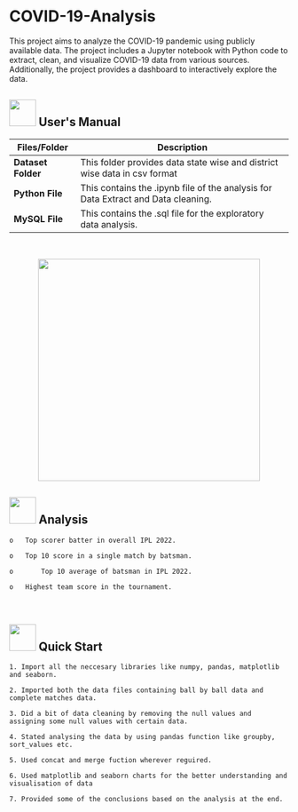 # COVID-19-Analysis
This project aims to analyze the COVID-19 pandemic using publicly available data. The project includes a Jupyter notebook with Python code to extract, clean, and visualize COVID-19 data from various sources. Additionally, the project provides a dashboard to interactively explore the data.
##  <img src="https://user-images.githubusercontent.com/106439762/181935629-b3c47bd3-77fb-4431-a11c-ff8ba0942b63.gif" width="48" height="48"> **User's Manual**

| Files/Folder| Description |
| ------------- | ------------- |
| **Dataset Folder** | This folder provides data state wise and district wise data in csv format |
| **Python File** | This contains the .ipynb file of the analysis for Data Extract and Data cleaning.  |
| **MySQL File** | This contains the .sql file for the exploratory data analysis.  |

<br>

<p align="center"><img src="https://github.com/Sannidhi-Shetty2/COVID-19-Analysis/assets/62684303/178dce48-6221-49b3-b2a2-d553c8f9bcdd" width="400" ></p>

##  <img src="https://github.com/Sannidhi-Shetty2/COVID-19-Analysis/assets/62684303/126ceca9-e69e-43b4-851a-9de69526d082"  width="48" height="48"> Analysis
   
    
    o	Top scorer batter in overall IPL 2022.

    o	Top 10 score in a single match by batsman.

    o       Top 10 average of batsman in IPL 2022.

    o	Highest team score in the tournament.
 
 
 <br>

## <img src="https://github.com/Sannidhi-Shetty2/COVID-19-Analysis/assets/62684303/1f211524-e1d5-46be-a421-2662597281d7" width="48" height="48" > Quick Start


    1. Import all the neccesary libraries like numpy, pandas, matplotlib and seaborn.
    
    2. Imported both the data files containing ball by ball data and complete matches data.
    
    3. Did a bit of data cleaning by removing the null values and assigning some null values with certain data.
    
    4. Stated analysing the data by using pandas function like groupby, sort_values etc.
    
    5. Used concat and merge fuction wherever reguired.
    
    6. Used matplotlib and seaborn charts for the better understanding and visualisation of data
    
    7. Provided some of the conclusions based on the analysis at the end.
    

